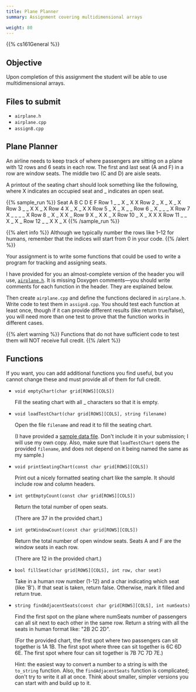 ```yaml
---
title: Plane Planner
summary: Assignment covering multidimensional arrays

weight: 80
---
```


{{% cs161General %}}

## Objective

Upon completion of this assignment the student will be able to use
multidimensional arrays.

## Files to submit

* `airplane.h`
* `airplane.cpp`
* `assign8.cpp`

## Plane Planner

An airline needs to keep track of where passengers are sitting on a
plane with 12 rows and 6 seats in each row. The first and last seat (A
and F) in a row are window seats. The middle two (C and D) are aisle seats.

A printout of the seating chart should look something like the following,
where X indicates an occupied seat and _ indicates an open seat.

{{% sample_run %}}
Seat   A B C D E F
Row 1  _ _ X _ X X
Row 2  _ X _ X _ X
Row 3  _ _ X X _ X
Row 4  X _ X _ X X
Row 5  _ X _ X _ _
Row 6  _ X _ _ _ X
Row 7  X _ _ _ _ X
Row 8  _ X _ X X _
Row 9  X _ X X _ X
Row 10 _ X _ X X X
Row 11 _ _ X _ X _
Row 12 _ _ X X _ X
{{% /sample_run %}}

{{% alert info %}}
Although we typically number the rows like 1–12 for humans,
remember that the indices will start from 0 in your code.
{{% /alert %}}

Your assignment is to write some functions that could be used to write
a program for tracking and assigning seats.

I have provided for you an almost-complete version of the header you will use,
[`airplane.h`](airplane.h). It is missing Doxygen comments—you should write comments for
each function in the header. They are explained below.

Then create `airplane.cpp` and define the functions declared in `airplane.h`.
Write code to test them in `assign8.cpp`. You should test each function at
least once, though if it can provide different results (like return true/false),
you will need more than one test to prove that the function works in
different cases.

{{% alert warning %}}
Functions that do not have sufficient code to test them will NOT
receive full credit.
{{% /alert %}}

## Functions

If you want, you can add additional functions you find useful,
but you cannot change these and must provide all of them for full credit.

* `void emptyChart(char grid[ROWS][COLS])`

  Fill the seating chart with all _ characters so that it is empty.

* `void loadTestChart(char grid[ROWS][COLS], string filename)`

  Open the file `filename` and read it to fill the seating chart.

  (I have provided a [sample data file](Seats.txt). Don't include
  it in your submission; I will use my own copy. Also, make sure
  that `loadTestChart` opens the provided `filename`, and does not
  depend on it being named the same as my sample.)

* `void printSeatingChart(const char grid[ROWS][COLS])`

  Print out a nicely formatted seating chart like the sample. It should
  include row and column headers.

* `int getEmptyCount(const char grid[ROWS][COLS])`

  Return the total number of open seats.

  (There are 37 in the provided chart.)

* `int getWindowCount(const char grid[ROWS][COLS])`

  Return the total number of open window seats. Seats A and F are the
  window seats in each row.
 
  (There are 12 in the provided chart.)

* `bool fillSeat(char grid[ROWS][COLS], int row, char seat)`

  Take in a human row number (1-12) and a char indicating which seat
  (like 'B'). If that seat is taken, return false. Otherwise, mark it
  filled and return true.

* `string findAdjacentSeats(const char grid[ROWS][COLS], int numSeats)`

  Find the first spot on the plane where numSeats number of passengers
  can all sit next to each other in the same row.  Return a string with
  all the seats in human format like: "2B 2C 2D".

  (For the provided chart, the first spot where two passengers can sit
  together is 1A 1B. The first spot where three can sit together is 6C 6D
  6E. The first spot where four can sit together is 7B 7C 7D 7E.)

  Hint: the easiest way to convert a number to a string is with the `to_string`
  function. Also, the `findAdjacentSeats` function is complicated; don't try to
  write it all at once. Think about smaller, simpler versions you can start
  with and build up to it.
